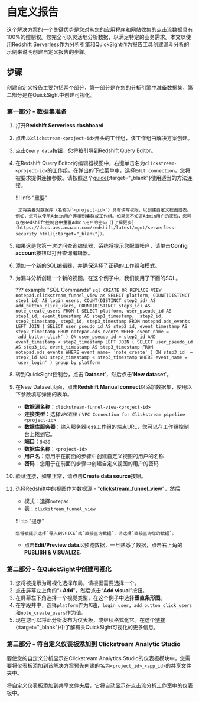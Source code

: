 # 自定义报告

这个解决方案的一个关键优势是您对从您的应用程序和网站收集的点击流数据具有100%的控制权。您完全可以灵活地分析数据，以满足特定的业务需求。本文以使用Redshift Serverless作为分析引擎和QuickSight作为报告工具创建漏斗分析的示例来说明创建自定义报告的步骤。

## 步骤

创建自定义报告主要包括两个部分，第一部分是在您的分析引擎中准备数据集，第二部分是在QuickSight中创建可视化。

### 第一部分 - 数据集准备

1. 打开**Redshift Serverless dashboard**
2. 点击以`clickstream-<project-id>`开头的工作组，该工作组由解决方案创建。
3. 点击`Query data`按钮，您将被引导到Redshift Query Editor。
4. 在Redshift Query Editor的编辑器视图中，右键单击名为`clickstream-<project-id>`的工作组。在弹出的下拉菜单中，选择`Edit connection`，您将被要求提供连接参数。请按照这个[guide](https://docs.aws.amazon.com/redshift/latest/mgmt/query-editor-v2-using.html){:target="_blank"}使用适当的方法连接。

    !!! info "重要"

        您将需要对数据库（名称为`<project-id>`）具有读写权限，以创建自定义视图或表。例如，您可以使用Admin用户连接到集群或工作组。如果您不知道Admin用户的密码，您可以在Redshift控制台中重置Admin用户的密码（[了解更多](https://docs.aws.amazon.com/redshift/latest/mgmt/serverless-security.html){:target="_blank"}）。

5. 如果这是您第一次访问查询编辑器，系统将提示您配置帐户，请单击**Config account**按钮以打开查询编辑器。
6. 添加一个新的SQL编辑器，并确保选择了正确的工作组和模式。
7. 为漏斗分析创建一个新的视图。在这个例子中，我们使用了下面的SQL。

    ??? example "SQL Commands"
        ```sql
        CREATE OR REPLACE VIEW notepad.clickstream_funnel_view as
        SELECT
        platform,
        COUNT(DISTINCT step1_id) AS login_users,
        COUNT(DISTINCT step2_id) AS add_button_click_users,
        COUNT(DISTINCT step3_id) AS note_create_users
        FROM (
        SELECT
            platform,
            user_pseudo_id AS step1_id,
            event_timestamp AS step1_timestamp, 
            step2_id,
            step2_timestamp,
            step3_id,
            step3_timestamp
        FROM
            notepad.ods_events
        LEFT JOIN (
        SELECT
            user_pseudo_id AS step2_id,
            event_timestamp AS step2_timestamp
        FROM
            notepad.ods_events
        WHERE
            event_name = 'add_button_click' )
        ON
            user_pseudo_id = step2_id
            AND event_timestamp < step2_timestamp
        LEFT JOIN (
        SELECT
            user_pseudo_id AS step3_id,
            event_timestamp AS step3_timestamp
        FROM
            notepad.ods_events
        WHERE
            event_name= 'note_create' )
        ON
            step3_id  = step2_id
            AND step2_timestamp < step3_timestamp
        WHERE
        event_name = 'user_login' )
        group by
        platform
        ```

8. 转到QuickSight控制台，点击'**Dataset**'，然后点击'**New dataset**'。

9. 在New Dataset页面，点击**Redshift Manual connect**以添加数据集，使用以下参数填写弹出的表单。
      - **数据源名称**：`clickstream-funnel-view-<project-id>`
      - **连接类型**：选择`VPC连接` / `VPC Connection for Clickstream pipeline <project-id>`
      - **数据库服务器**：输入服务器less工作组的端点URL，您可以在工作组控制台上找到它。
      - **端口**：`5439`
      - **数据库名称**：`<project-id>`
      - **用户名**：您用于在前面的步骤中创建自定义视图的用户的名称
      - **密码**：您用于在前面的步骤中创建自定义视图的用户的密码
10. 验证连接，如果正常，请点击**Create data source**按钮。
11. 选择Redshift中的视图作为数据源 - "**clickstream_funnel_view**"，然后
    - 模式：选择`notepad` 
    - 表：`clickstream_funnel_view`

    !!! tip "提示"

        您将被提示选择`导入到SPICE`或`直接查询数据`，请选择`直接查询您的数据`。

    - 点击**Edit/Preview data**以预览数据，一旦熟悉了数据，点击右上角的**PUBLISH & VISUALIZE**。

### 第二部分 - 在QuickSight中创建可视化

1. 您将被提示为可视化选择布局，请根据需要选择一个。
2. 点击屏幕左上角的“**+Add**”，然后点击“**Add visual**”按钮。
3. 在屏幕左下角选择一个视觉类型，在这个例子中选择**垂直条形图**。
4. 在字段井中，选择`platform`作为X轴，`login_user`，`add_button_click_users`和`note_create_users`作为值。
5. 现在您可以将此分析发布为仪表板，或继续格式化它。在这个[链接](https://docs.aws.amazon.com/quicksight/latest/user/working-with-visuals.html){:target="_blank"}中了解有关QuickSight可视化的更多信息。

### 第三部分 - 将自定义仪表板添加到 Clickstream Analytic Studio

要使您的自定义分析显示在Clickstream Analytics Studio的仪表板模块中，您需要将仪表板添加到该解决方案预先创建的名为`<project_id>_<app_id>`的共享文件夹中。

将自定义仪表板添加到共享文件夹后，它将自动显示在点击流分析工作室中的仪表板中。

